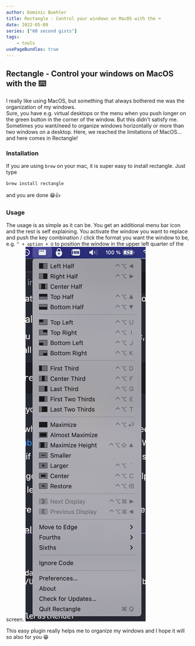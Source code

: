 ```yaml
---
author: Dominic Buehler
title: Rectangle - Control your windows on MacOS with the ⌨️
date: 2022-05-09
series: ["60 second gists"]
tags: 
    - tools
usePageBundles: true
---
```


## Rectangle - Control your windows on MacOS with the ⌨️

I really like using MacOS, but something that always bothered me was the organization of my windows.  
Sure, you have e.g. virtual desktops or the menu when you push longer on the green button in the corner of the window. But this didn't satisfy me. Sometimes you want/need to organize windows horizontally or more than two windows on a desktop. Here, we reached the limitations of MacOS... and here comes in Rectangle!

### Installation
If you are using `brew` on your mac, it is super easy to install rectangle. Just type 
```bash
brew install rectangle
```
and you are done 😁👍

### Usage
The usage is as simple as it can be. You get an additional menu bar icon and the rest is self explaining. You activate the window you want to replace and push the key combination / click the format you want the window to be, e.g. `^ + option + U` to position the window in the upper left quarter of the screen.
![Example Screenshot of rectangle menu in menu bar](rectangle_menu.png)

This easy plugin really helps me to organize my windows and I hope it will so also for you 😁
